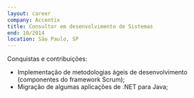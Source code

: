 ```yaml
---
layout: career
company: Accentix
title: Consultor em desenvolvimento de Sistemas
end: 10/2014
location: São Paulo, SP
---
```


Conquistas e contribuições:  
- Implementação de metodologias ágeis de desenvolvimento (componentes do framework Scrum);  
- Migração de algumas aplicações de .NET para Java;  
